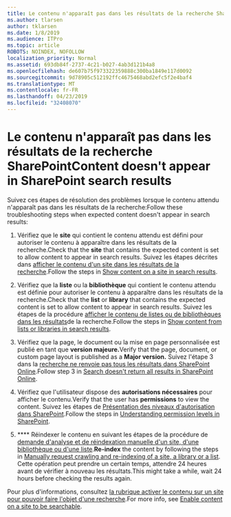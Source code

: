 ```yaml
---
title: Le contenu n'apparaît pas dans les résultats de la recherche SharePoint
ms.author: tlarsen
author: tklarsen
ms.date: 1/8/2019
ms.audience: ITPro
ms.topic: article
ROBOTS: NOINDEX, NOFOLLOW
localization_priority: Normal
ms.assetid: 693db84f-2737-4c21-b027-4ab3d121b4a8
ms.openlocfilehash: de607b75f973322359888c300ba1849e117d0092
ms.sourcegitcommit: 9d78905c512192ffc4675468abd2efc5f2e4baf4
ms.translationtype: MT
ms.contentlocale: fr-FR
ms.lasthandoff: 04/23/2019
ms.locfileid: "32408070"
---
```

# <a name="content-doesnt-appear-in-sharepoint-search-results"></a><span data-ttu-id="41d98-102">Le contenu n'apparaît pas dans les résultats de la recherche SharePoint</span><span class="sxs-lookup"><span data-stu-id="41d98-102">Content doesn't appear in SharePoint search results</span></span>

<span data-ttu-id="41d98-103">Suivez ces étapes de résolution des problèmes lorsque le contenu attendu n'apparaît pas dans les résultats de la recherche:</span><span class="sxs-lookup"><span data-stu-id="41d98-103">Follow these troubleshooting steps when expected content doesn't appear in search results:</span></span>
  
1. <span data-ttu-id="41d98-104">Vérifiez que le **site** qui contient le contenu attendu est défini pour autoriser le contenu à apparaître dans les résultats de la recherche.</span><span class="sxs-lookup"><span data-stu-id="41d98-104">Check that the **site** that contains the expected content is set to allow content to appear in search results.</span></span> <span data-ttu-id="41d98-105">Suivez les étapes décrites dans [afficher le contenu d'un site dans les résultats de la recherche](https://docs.microsoft.com/sharepoint/make-site-content-searchable#show-content-on-a-site-in-search-results).</span><span class="sxs-lookup"><span data-stu-id="41d98-105">Follow the steps in [Show content on a site in search results](https://docs.microsoft.com/sharepoint/make-site-content-searchable#show-content-on-a-site-in-search-results).</span></span>
    
2. <span data-ttu-id="41d98-106">Vérifiez que la **liste** ou la **bibliothèque** qui contient le contenu attendu est définie pour autoriser le contenu à apparaître dans les résultats de la recherche.</span><span class="sxs-lookup"><span data-stu-id="41d98-106">Check that the **list** or **library** that contains the expected content is set to allow content to appear in search results.</span></span> <span data-ttu-id="41d98-107">Suivez les étapes de la procédure [afficher le contenu de listes ou de bibliothèques dans les résultats](https://docs.microsoft.com/sharepoint/make-site-content-searchable#show-content-from-lists-or-libraries-in-search-results)de la recherche.</span><span class="sxs-lookup"><span data-stu-id="41d98-107">Follow the steps in [Show content from lists or libraries in search results](https://docs.microsoft.com/sharepoint/make-site-content-searchable#show-content-from-lists-or-libraries-in-search-results).</span></span> 
    
3. <span data-ttu-id="41d98-108">Vérifiez que la page, le document ou la mise en page personnalisée est publié en tant que **version majeure.**</span><span class="sxs-lookup"><span data-stu-id="41d98-108">Verify that the page, document, or custom page layout is published as a **Major version.**</span></span> <span data-ttu-id="41d98-109">Suivez l'étape 3 dans la [recherche ne renvoie pas tous les résultats dans SharePoint Online](https://go.microsoft.com/fwlink/?linkid=874525).</span><span class="sxs-lookup"><span data-stu-id="41d98-109">Follow step 3 in [Search doesn't return all results in SharePoint Online](https://go.microsoft.com/fwlink/?linkid=874525).</span></span>
    
4. <span data-ttu-id="41d98-110">Vérifiez que l'utilisateur dispose des **autorisations nécessaires** pour afficher le contenu.</span><span class="sxs-lookup"><span data-stu-id="41d98-110">Verify that the user has **permissions** to view the content.</span></span> <span data-ttu-id="41d98-111">Suivez les étapes de [Présentation des niveaux d'autorisation dans SharePoint](https://go.microsoft.com/fwlink/?linkid=867071).</span><span class="sxs-lookup"><span data-stu-id="41d98-111">Follow the steps in [Understanding permission levels in SharePoint](https://go.microsoft.com/fwlink/?linkid=867071).</span></span>
    
5. <span data-ttu-id="41d98-112">\*\*\*\* Réindexer le contenu en suivant les étapes de la procédure de [demande d'analyse et de réindexation manuelle d'un site, d'une bibliothèque ou d'une liste](https://docs.microsoft.com/sharepoint/crawl-site-content).</span><span class="sxs-lookup"><span data-stu-id="41d98-112">**Re-index** the content by following the steps in [Manually request crawling and re-indexing of a site, a library or a list](https://docs.microsoft.com/sharepoint/crawl-site-content).</span></span> <span data-ttu-id="41d98-113">Cette opération peut prendre un certain temps, attendre 24 heures avant de vérifier à nouveau les résultats.</span><span class="sxs-lookup"><span data-stu-id="41d98-113">This might take a while, wait 24 hours before checking the results again.</span></span>
    
<span data-ttu-id="41d98-114">Pour plus d'informations, consultez [la rubrique activer le contenu sur un site pour pouvoir faire l'objet d'une recherche](https://docs.microsoft.com/sharepoint/make-site-content-searchable).</span><span class="sxs-lookup"><span data-stu-id="41d98-114">For more info, see [Enable content on a site to be searchable](https://docs.microsoft.com/sharepoint/make-site-content-searchable).</span></span> 
  

